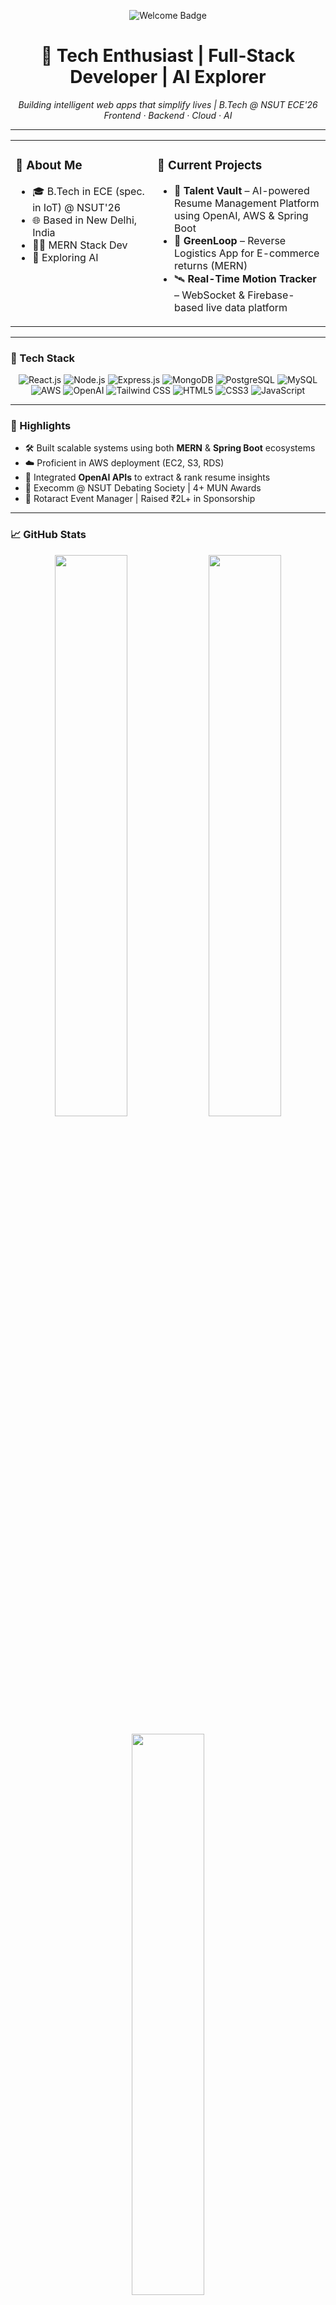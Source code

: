 <!-- Profile Header -->
<p align="center">
  <img src="https://img.shields.io/badge/Hey%20there!%20I'm-Yatharth Jain-00D1FF?style=for-the-badge&logo=github" alt="Welcome Badge" />
</p>

<h1 align="center">🚀 Tech Enthusiast | Full-Stack Developer | AI Explorer</h1>

<p align="center">
  <em>Building intelligent web apps that simplify lives | B.Tech @ NSUT ECE'26</em><br/>
  <em>Frontend · Backend · Cloud · AI</em>
</p>

---

<!-- Summary Cards -->
<div align="center">
  <table>
    <tr>
      <td width="45%" valign="top">
        <h3>💼 About Me</h3>
        <ul align="left">
          <li>🎓 B.Tech in ECE (spec. in IoT) @ NSUT'26</li>
          <li>🌐 Based in New Delhi, India</li>
          <li>👨‍💻 MERN Stack Dev</li>
          <li>🧠 Exploring AI</li>
        </ul>
      </td>
      <td width="55%" valign="top">
        <h3>🔭 Current Projects</h3>
        <ul align="left">
          <li>📁 <strong>Talent Vault</strong> – AI-powered Resume Management Platform using OpenAI, AWS & Spring Boot</li>
          <li>🔄 <strong>GreenLoop</strong> – Reverse Logistics App for E-commerce returns (MERN)</li>
          <li>🛰 <strong>Real-Time Motion Tracker</strong> – WebSocket & Firebase-based live data platform</li>
        </ul>
      </td>
    </tr>
  </table>
</div>

---

### 🚀 Tech Stack

<p align="center">
  <img src="https://img.shields.io/badge/React.js-61DAFB?style=for-the-badge&logo=react&logoColor=black" alt="React.js" />
  <img src="https://img.shields.io/badge/Node.js-339933?style=for-the-badge&logo=node.js&logoColor=white" alt="Node.js" />
  <img src="https://img.shields.io/badge/Express.js-000000?style=for-the-badge&logo=express&logoColor=white" alt="Express.js" />
  <img src="https://img.shields.io/badge/MongoDB-47A248?style=for-the-badge&logo=mongodb&logoColor=white" alt="MongoDB" />
  <img src="https://img.shields.io/badge/PostgreSQL-336791?style=for-the-badge&logo=postgresql&logoColor=white" alt="PostgreSQL" />
  <img src="https://img.shields.io/badge/MySQL-4479A1?style=for-the-badge&logo=mysql&logoColor=white" alt="MySQL" />
  <img src="https://img.shields.io/badge/AWS-FF9900?style=for-the-badge&logo=amazonaws&logoColor=white" alt="AWS" />
  <img src="https://img.shields.io/badge/OpenAI-412991?style=for-the-badge&logo=openai&logoColor=white" alt="OpenAI" />
  <img src="https://img.shields.io/badge/Tailwind_CSS-38B2AC?style=for-the-badge&logo=tailwind-css&logoColor=white" alt="Tailwind CSS" />
  <img src="https://img.shields.io/badge/HTML5-E34F26?style=for-the-badge&logo=html5&logoColor=white" alt="HTML5" />
  <img src="https://img.shields.io/badge/CSS3-1572B6?style=for-the-badge&logo=css3&logoColor=white" alt="CSS3" />
  <img src="https://img.shields.io/badge/JavaScript-F7DF1E?style=for-the-badge&logo=javascript&logoColor=black" alt="JavaScript" />
</p>

---

### 🧠 Highlights

- 🛠 Built scalable systems using both **MERN** & **Spring Boot** ecosystems  
- ☁️ Proficient in AWS deployment (EC2, S3, RDS)  
- 🤖 Integrated **OpenAI APIs** to extract & rank resume insights   
- 💬 Execomm @ NSUT Debating Society | 4+ MUN Awards  
- 🤝 Rotaract Event Manager | Raised ₹2L+ in Sponsorship  

---

### 📈 GitHub Stats

<p align="center">
  <img src="https://github-readme-stats.vercel.app/api?username=JainYatharth&show_icons=true&theme=tokyonight&hide_border=true" width="48%"/>
  <img src="https://github-readme-streak-stats.herokuapp.com/?user=JainYatharth&theme=tokyonight&hide_border=true" width="48%" />
</p>
<p align="center">
  <img src="https://github-readme-stats.vercel.app/api/top-langs/?username=JainYatharth&layout=compact&theme=tokyonight&hide_border=true" width="48%"/>
</p>

---

### 🔗 Connect With Me

<p align="center">
  <a href="mailto:yatharthj1511@gmail.com"><img src="https://img.shields.io/badge/Email-D14836?style=for-the-badge&logo=gmail" /></a>
  <a href="https://www.linkedin.com/in/jain-yatharth/"><img src="https://img.shields.io/badge/LinkedIn-0077B5?style=for-the-badge&logo=linkedin" /></a>
  <a href="https://github.com/JainYatharth"><img src="https://img.shields.io/badge/GitHub-181717?style=for-the-badge&logo=github" /></a>
</p>

---

<div align="center">
<a href="https://github.com/JainYatharth">Yatharth Jain</a>
</div>
